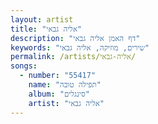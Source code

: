 ```yaml
---
layout: artist
title: "אליה גבאי"
description: "דף האמן אליה גבאי"
keywords: "שירים, מוזיקה, אליה גבאי"
permalink: /artists/אליה-גבאי/
songs:
  - number: "55417"
    name: "תפילה טובה"
    album: "סינגלים"
    artist: "אליה גבאי"
---
```

